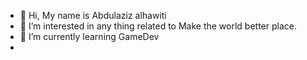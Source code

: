 - 👋 Hi, My name is Abdulaziz alhawiti
- 👀 I’m interested in any thing related to Make the world better place. 
- 🌱 I’m currently learning GameDev
-

<!---
iWantToo/iWantToo is a ✨ special ✨ repository because its `README.md` (this file) appears on your GitHub profile.
You can click the Preview link to take a look at your changes.
--->
